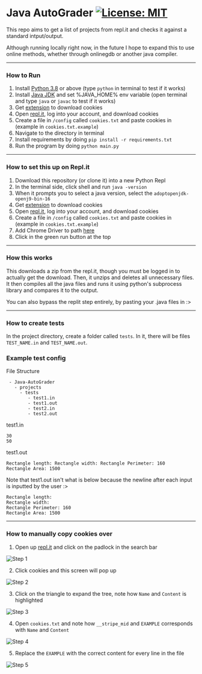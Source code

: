 # Java AutoGrader [![License: MIT](https://img.shields.io/badge/License-MIT-yellow.svg)](https://opensource.org/licenses/MIT)


This repo aims to get a list of projects from repl.it and checks it against a standard intput/output.

Although running locally right now, in the future I hope to expand this to use online methods, whether through onlinegdb or another java compiler.

---

### How to Run

1. Install [Python 3.8](https://www.python.org/downloads/) or above (type `python` in terminal to test if it works)
2. Install [Java JDK](https://www.oracle.com/java/technologies/javase/javase8-archive-downloads.html) and set 
   %JAVA_HOME% env variable (open terminal and type `java` or `javac` to test if it works)
3. Get [extension](https://chrome.google.com/webstore/detail/get-cookiestxt/bgaddhkoddajcdgocldbbfleckgcbcid) to 
   download cookies
4. Open [repl.it](https://replit.com/~), log into your account, and download cookies
5. Create a file in `/config` called `cookies.txt` and paste cookies in (example in `cookies.txt.example`)
6. Navigate to the directory in terminal
7. Install requirements by doing `pip install -r requirements.txt`
8. Run the program by doing `python main.py`

---

### How to set this up on Repl.it

1. Download this repository (or clone it) into a new Python Repl
2. In the terminal side, click shell and run `java -version`
3. When it prompts you to select a java version, select the `adoptopenjdk-openj9-bin-16`
4. Get [extension](https://chrome.google.com/webstore/detail/get-cookiestxt/bgaddhkoddajcdgocldbbfleckgcbcid) to 
   download cookies
5. Open [repl.it](https://replit.com/~), log into your account, and download cookies
6. Create a file in `/config` called `cookies.txt` and paste cookies in (example in `cookies.txt.example`)
7. Add Chrome Driver to path [here](https://replit.com/talk/learn/Python-Selenium-Tutorial-The-Basics/148030#targetText=Hey%20for%20anyone%20having%20problems%20with%20the%20webdriver%20not%20being%20found,%20here%20is%20the%20solution:~:text=Hey%20for%20anyone%20having%20problems%20with%20the%20webdriver%20not%20being%20found%2C%20here%20is%20the%20solution%3A)
8. Click in the green run button at the top

---

### How this works

This downloads a zip from the repl.it, though you must be logged in to actually get the download. Then, it unzips and 
deletes all unnecessary files. It then compiles all the java files and runs it using python's subprocess library and
compares it to the output.

You can also bypass the replit step entirely, by pasting your .java files in :>

---

### How to create tests

In the project directory, create a folder called `tests`. In it, there will be files `TEST_NAME.in` and `TEST_NAME.out`.

### Example test config

File Structure
```
 - Java-AutoGrader
   - projects
     - tests
        - test1.in
        - test1.out
        - test2.in
        - test2.out
```

test1.in
```
30
50
```

test1.out 
```
Rectangle length: Rectangle width: Rectangle Perimeter: 160
Rectangle Area: 1500
``` 

Note that test1.out isn't what is below because the newline after each input is inputted by the user :>
```
Rectangle length: 
Rectangle width: 
Rectangle Perimeter: 160
Rectangle Area: 1500
```

---

### How to manually copy cookies over

1. Open up [repl.it](https://replit.com/) and click on the padlock in the search bar

![Step 1](https://files.catbox.moe/unde84.png)

2. Click cookies and this screen will pop up

![Step 2](https://files.catbox.moe/p7s6o8.png)

3. Click on the triangle to expand the tree, note how `Name` and `Content` is highlighted

![Step 3](https://files.catbox.moe/8ivk4z.png)

4. Open `cookies.txt` and note how `__stripe_mid` and `EXAMPLE` corresponds with `Name` and `Content`

![Step 4](https://files.catbox.moe/ih35s5.png)


5. Replace the `EXAMPLE` with the correct content for every line in the file

![Step 5](https://files.catbox.moe/jz3bdz.png)
